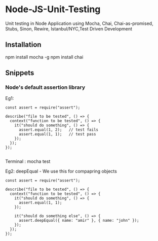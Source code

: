 # Node-JS-Unit-Testing
Unit testing in Node Application using Mocha, Chai, Chai-as-promised, Stubs, Sinon, Rewire, Istanbul/NYC,Test Driven Development

## Installation
npm install mocha -g
npm install chai

## Snippets

### Node's default assertion library

Eg1:

```
const assert = require("assert");

describe("file to be tested", () => {
  context("function to be tested", () => {
    it("should do something", () => {
      assert.equal(1, 2);   // test fails
      assert.equal(1, 1);   // test pass
    });
  });
});


```
Terminal : mocha test

Eg2: deepEqual - We use this for compapring objects

```
const assert = require("assert");

describe("file to be tested", () => {
  context("function to be tested", () => {
    it("should do something", () => {
      assert.equal(1, 1);
    });

    it("should do something else", () => {
      assert.deepEqual({ name: "amir" }, { name: "john" });
    });
  });
});

```


